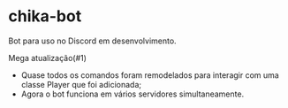 # chika-bot
Bot para uso no Discord em desenvolvimento.

Mega atualização(#1)

- Quase todos os comandos foram remodelados para interagir com uma classe Player que foi adicionada; 
- Agora o bot funciona em vários servidores simultaneamente. 
